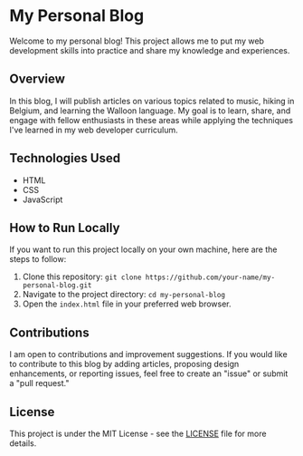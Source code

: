 # My Personal Blog

Welcome to my personal blog! This project allows me to put my web development skills into practice and share my knowledge and experiences.

## Overview

In this blog, I will publish articles on various topics related to music, hiking in Belgium, and learning the Walloon language. My goal is to learn, share, and engage with fellow enthusiasts in these areas while applying the techniques I've learned in my web developer curriculum.

## Technologies Used

- HTML
- CSS
- JavaScript

## How to Run Locally

If you want to run this project locally on your own machine, here are the steps to follow:

1. Clone this repository: `git clone https://github.com/your-name/my-personal-blog.git`
2. Navigate to the project directory: `cd my-personal-blog`
3. Open the `index.html` file in your preferred web browser.

## Contributions

I am open to contributions and improvement suggestions. If you would like to contribute to this blog by adding articles, proposing design enhancements, or reporting issues, feel free to create an "issue" or submit a "pull request."

## License

This project is under the MIT License - see the [LICENSE](LICENSE.txt) file for more details.

